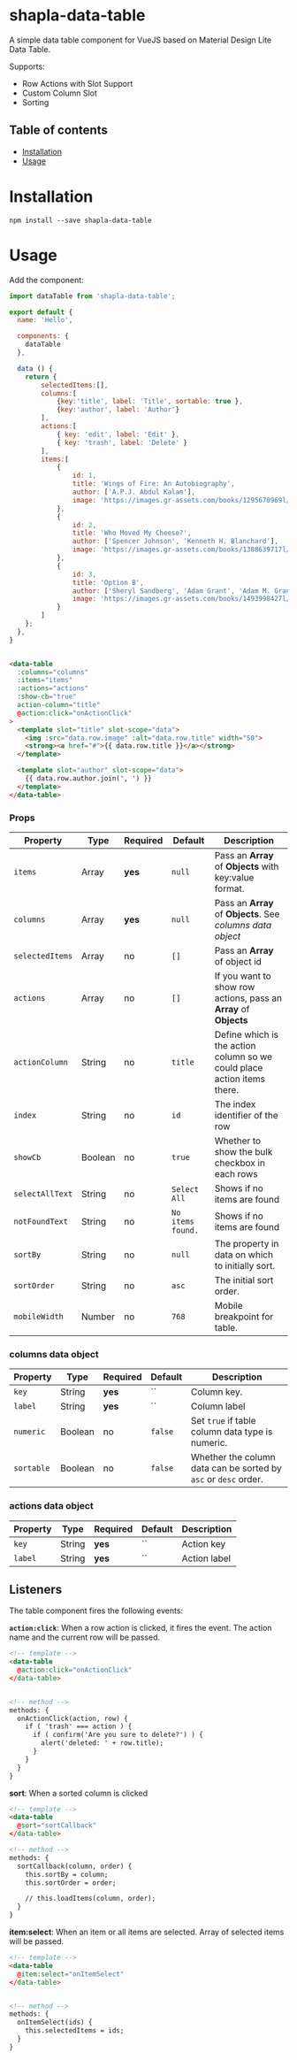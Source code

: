 # shapla-data-table

A simple data table component for VueJS based on Material Design Lite Data Table.

Supports:

 * Row Actions with Slot Support
 * Custom Column Slot
 * Sorting

## Table of contents

- [Installation](#installation)
- [Usage](#usage)

# Installation

```
npm install --save shapla-data-table
```

# Usage

Add the component:

```js
import dataTable from 'shapla-data-table';

export default {
  name: 'Hello',

  components: {
    dataTable
  },

  data () {
    return {
        selectedItems:[],
        columns:[
            {key:'title', label: 'Title', sortable: true },
            {key:'author', label: 'Author'}
        ],
        actions:[
            { key: 'edit', label: 'Edit' },
            { key: 'trash', label: 'Delete' }
        ],
        items:[
            {
                id: 1,
                title: 'Wings of Fire: An Autobiography',
                author: ['A.P.J. Abdul Kalam'],
                image: 'https://images.gr-assets.com/books/1295670969l/634583.jpg'
            },
            {
                id: 2,
                title: 'Who Moved My Cheese?',
                author: ['Spencer Johnson', 'Kenneth H. Blanchard'],
                image: 'https://images.gr-assets.com/books/1388639717l/4894.jpg'
            },
            {
                id: 3,
                title: 'Option B',
                author: ['Sheryl Sandberg', 'Adam Grant', 'Adam M. Grant'],
                image: 'https://images.gr-assets.com/books/1493998427l/32938155.jpg'
            }
        ]
    };
  },
}

```

```html

<data-table
  :columns="columns"
  :items="items"
  :actions="actions"
  :show-cb="true"
  action-column="title"
  @action:click="onActionClick"
>
  <template slot="title" slot-scope="data">
    <img :src="data.row.image" :alt="data.row.title" width="50">
    <strong><a href="#">{{ data.row.title }}</a></strong>
  </template>

  <template slot="author" slot-scope="data">
    {{ data.row.author.join(', ') }}
  </template>
</data-table>
```

### Props

| Property        | Type    | Required | Default            | Description                                                             |
|-----------------|---------|----------|--------------------|-------------------------------------------------------------------------|
| `items`         | Array   | **yes**  | `null`             | Pass an **Array** of **Objects** with key:value format.                 |
| `columns`       | Array   | **yes**  | `null`             | Pass an **Array** of **Objects**. See _columns data object_             |
| `selectedItems` | Array   | no       | `[]`               | Pass an **Array** of object id                                          |
| `actions`       | Array   | no       | `[]`               | If you want to show row actions, pass an **Array** of **Objects**       |
| `actionColumn`  | String  | no       | `title`            | Define which is the action column so we could place action items there. |
| `index`         | String  | no       | `id`               | The index identifier of the row                                         |
| `showCb`        | Boolean | no       | `true`             | Whether to show the bulk checkbox in each rows                          |
| `selectAllText` | String  | no       | `Select All`       | Shows if no items are found                                             |
| `notFoundText`  | String  | no       | `No items found.`  | Shows if no items are found                                             |
| `sortBy`        | String  | no       | `null`             | The property in data on which to initially sort.                        |
| `sortOrder`     | String  | no       | `asc`              | The initial sort order.                                                 |
| `mobileWidth`   | Number  | no       | `768`              | Mobile breakpoint for table.                                            |


### columns data object

| Property      | Type      | Required  | Default   | Description                                                             |
|---------------|-----------|-----------|-----------|-------------------------------------------------------------------------|
| `key`         | String    | **yes**   | ``        | Column key.                                                             |
| `label`       | String    | **yes**   | ``        | Column label                                                            |
| `numeric`     | Boolean   | no        | `false`   | Set `true` if table column data type is numeric.                        |
| `sortable`    | Boolean   | no        | `false`   | Whether the column data can be sorted by `asc` or `desc` order.         |


### actions data object

| Property      | Type      | Required  | Default   | Description   |
|---------------|-----------|-----------|-----------|---------------|
| `key`         | String    | **yes**   | ``        | Action key    |
| `label`       | String    | **yes**   | ``        | Action label  |


## Listeners

The table component fires the following events:

**`action:click`**: When a row action is clicked, it fires the event. The action name and the current row will be passed.

```html
<!-- template -->
<data-table
  @action:click="onActionClick"
</data-table>


<!-- method -->
methods: {
  onActionClick(action, row) {
    if ( 'trash' === action ) {
      if ( confirm('Are you sure to delete?') ) {
        alert('deleted: ' + row.title);
      }
    }
  }
}
```

**sort**: When a sorted column is clicked

```html
<!-- template -->
<data-table
  @sort="sortCallback"
</data-table>

<!-- method -->
methods: {
  sortCallback(column, order) {
    this.sortBy = column;
    this.sortOrder = order;

    // this.loadItems(column, order);
  }
}
```

**item:select**: When an item or all items are selected. Array of selected items will be passed.

```html
<!-- template -->
<data-table
  @item:select="onItemSelect"
</data-table>


<!-- method -->
methods: {
  onItemSelect(ids) {
    this.selectedItems = ids;
  }
}
```
